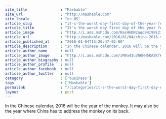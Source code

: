 ```yaml
---
site_title               : "Mashable"
site_url                 : "http://mashable.com"
site_locale              : "en_US"
article_slug             : "it-s-the-worst-day-first-day-of-the-year-for-u-s-stocks-in-almost-a-decade"
article_title            : "It's the worst day first day of the year for U.S stocks in almost a decade"
article_image            : "http://i.amz.mshcdn.com/NasHkDN2aqo94I9Ns2ixAnK5RgM=/1200x627/2016%2F01%2F08%2Fec%2FChinastockm.fe5bd.jpg"
article_url              : "http://mashable.com/2016/01/04/china-2016-stock-market/"
article_published_at     : "2016-01-04T15:20:47-02:00"
article_description      : "In the Chinese calendar, 2016 will be the year of the monkey. It may also be the year where China has to address the monkey on its back."
article_author_name      : null
article_author_image     : "http://i.amz.mshcdn.com/zM9a43uV86HH5KAZKf60fxMhjCE=/90x90/2016%2F06%2F30%2Fc7%2F201507140cHeadshot_20.2ccee.3dd9e.jpg"
article_author_biography : null
article_author_profile   : null
article_author_facebook  : null
article_author_twitter   : null
category                 : ['business']
tags                     : ['Mashable']
permalink                : "/:categories/it-s-the-worst-day-first-day-of-the-year-for-u-s-stocks-in-almost-a-decade/"
layout                   : post
---
```


In the Chinese calendar, 2016 will be the year of the monkey. It may also be the year where China has to address the monkey on its back.
